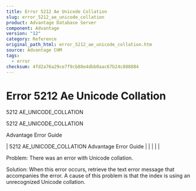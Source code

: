 ```yaml
---
title: Error 5212 Ae Unicode Collation
slug: error_5212_ae_unicode_collation
product: Advantage Database Server
component: Advantage
version: "12"
category: Reference
original_path_html: error_5212_ae_unicode_collation.htm
source: Advantage CHM
tags:
  - error
checksum: 4fd2a76a29ce7f9cb88e4dbb0aac67b24c888884
---
```


# Error 5212 Ae Unicode Collation

5212 AE\_UNICODE\_COLLATION

5212 AE\_UNICODE\_COLLATION

Advantage Error Guide

| 5212 AE\_UNICODE\_COLLATION  Advantage Error Guide |  |  |  |  |

Problem: There was an error with Unicode collation.

Solution: When this error occurs, retrieve the text error message that accompanies the error. A cause of this problem is that the index is using an unrecognized Unicode collation.
